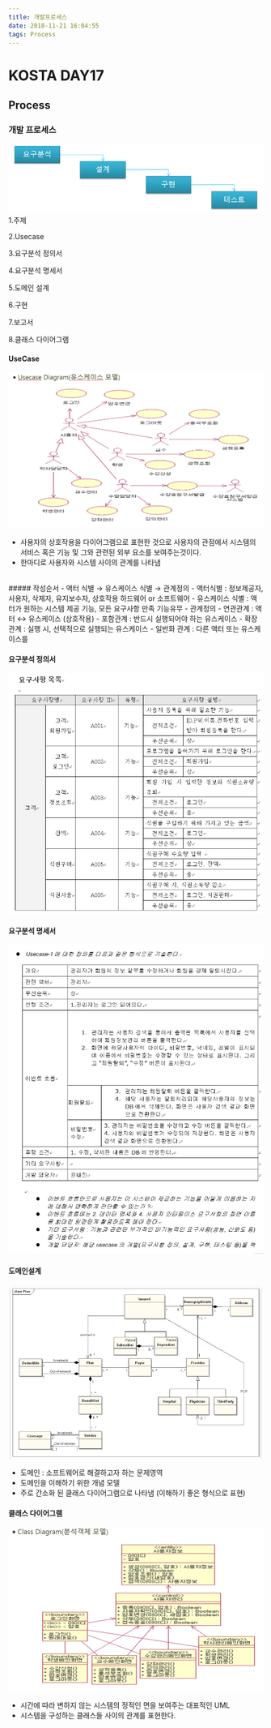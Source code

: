 ```yaml
---
title: 개발프로세스
date: 2018-11-21 16:04:55
tags: Process
---
```

# KOSTA DAY17
## Process

### 개발 프로세스
![Process](/images/Process/Process01-01.png)
1.주제

2.Usecase

3.요구분석 정의서

4.요구분석 명세서

5.도메인 설계

6.구현

7.보고서

8.클래스 다이어그램

#### UseCase
![Process](/images/Process/Process01-02.png)
- 사용자의 상호작용을 다이어그램으로 표현한 것으로 사용자의 관점에서 시스템의 서비스 혹은 기능 및 그와 관련된 외부 요소를 보여주는것이다.
- 한마디로 사용자와 시스템 사이의 관계를 나타냄
<br>
##### 작성순서
- 액터 식별 → 유스케이스 식별 → 관계정의
    - 액터식별 : 정보제공자, 사용자, 삭제자, 유지보수자, 상호작용 하드웨어 or 소프트웨어
    - 유스케이스 식별 : 액터가 원하는 시스템 제공 기능, 모든 요구사항 만족 기능유무
    - 관계정의
        - 연관관계 : 액터 ↔ 유스케이스 (상호작용)
        - 포함관계 : 반드시 실행되어야 하는 유스케이스
        - 확장관계 : 실행 시, 선택적으로 실행되는 유스케이스
        - 일반화 관계 : 다른 액터 또는 유스케이스를
        
#### 요구분석 정의서
![Process](/images/Process/Process01-03.png)

#### 요구분석 명세서
![Process](/images/Process/Process01-04.png)

#### 도메인설계
![Process](/images/Process/Process01-05.png)
- 도메인 : 소프트웨어로 해결하고자 하는 문제영역
- 도메인을 이해하기 위한 개념 모델
- 주로 간소화 된 클래스 다이어그램으로 나타냄 (이해하기 좋은 형식으로 표현)

#### 클래스 다이어그램
![Process](/images/Process/Process01-06.png)
- 시간에 따라 변하지 않는 시스템의 정적인 면을 보여주는 대표적인 UML
- 시스템을 구성하는 클래스들 사이의 관계를 표현한다.
<br><br>

